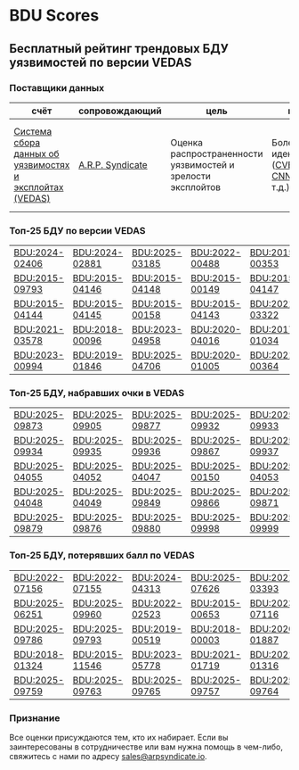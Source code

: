 
# BDU Scores
## Бесплатный рейтинг трендовых БДУ уязвимостей по версии VEDAS

### Поставщики данных
| счёт | cопровождающий | цель | покрытие | определение | частота |
| ----- | ---------- | ------- | -------- | ----------- | --------- |
| [Система сбора данных об уязвимостях и эксплойтах (VEDAS)](https://vedas.arpsyndicate.io) | [A.R.P. Syndicate](https://www.arpsyndicate.io) | Оценка распространенности уязвимостей и зрелости эксплойтов | Более 150 идентификаторов ([CVE](https://github.com/ARPSyndicate/cve-scores), [EUVD](https://github.com/ARPSyndicate/euvd-scores), [CNNVD](https://github.com/ARPSyndicate/cnnvd-scores), [BDU](https://github.com/ARPSyndicate/bdu-scores) и т.д.) | Аналитические данные с открытым исходным кодом (OSINT), полученные от [Exploit Observer](https://www.exploit.observer) | 12-16 часов |



<h3>Топ-25 БДУ по версии VEDAS</h3>

<table>
  <tr>
    <td><a href='https://vedas.arpsyndicate.io/?vuln=BDU:2024-02406'>BDU:2024-02406</a></td>
    <td><a href='https://vedas.arpsyndicate.io/?vuln=BDU:2024-02881'>BDU:2024-02881</a></td>
    <td><a href='https://vedas.arpsyndicate.io/?vuln=BDU:2025-03185'>BDU:2025-03185</a></td>
    <td><a href='https://vedas.arpsyndicate.io/?vuln=BDU:2022-00488'>BDU:2022-00488</a></td>
    <td><a href='https://vedas.arpsyndicate.io/?vuln=BDU:2015-00353'>BDU:2015-00353</a></td>
  </tr>
  <tr>
    <td><a href='https://vedas.arpsyndicate.io/?vuln=BDU:2015-09793'>BDU:2015-09793</a></td>
    <td><a href='https://vedas.arpsyndicate.io/?vuln=BDU:2015-04146'>BDU:2015-04146</a></td>
    <td><a href='https://vedas.arpsyndicate.io/?vuln=BDU:2015-04148'>BDU:2015-04148</a></td>
    <td><a href='https://vedas.arpsyndicate.io/?vuln=BDU:2015-00149'>BDU:2015-00149</a></td>
    <td><a href='https://vedas.arpsyndicate.io/?vuln=BDU:2015-04147'>BDU:2015-04147</a></td>
  </tr>
  <tr>
    <td><a href='https://vedas.arpsyndicate.io/?vuln=BDU:2015-04144'>BDU:2015-04144</a></td>
    <td><a href='https://vedas.arpsyndicate.io/?vuln=BDU:2015-04145'>BDU:2015-04145</a></td>
    <td><a href='https://vedas.arpsyndicate.io/?vuln=BDU:2015-00158'>BDU:2015-00158</a></td>
    <td><a href='https://vedas.arpsyndicate.io/?vuln=BDU:2015-04143'>BDU:2015-04143</a></td>
    <td><a href='https://vedas.arpsyndicate.io/?vuln=BDU:2021-03322'>BDU:2021-03322</a></td>
  </tr>
  <tr>
    <td><a href='https://vedas.arpsyndicate.io/?vuln=BDU:2021-03578'>BDU:2021-03578</a></td>
    <td><a href='https://vedas.arpsyndicate.io/?vuln=BDU:2018-00096'>BDU:2018-00096</a></td>
    <td><a href='https://vedas.arpsyndicate.io/?vuln=BDU:2023-04958'>BDU:2023-04958</a></td>
    <td><a href='https://vedas.arpsyndicate.io/?vuln=BDU:2020-04016'>BDU:2020-04016</a></td>
    <td><a href='https://vedas.arpsyndicate.io/?vuln=BDU:2017-01034'>BDU:2017-01034</a></td>
  </tr>
  <tr>
    <td><a href='https://vedas.arpsyndicate.io/?vuln=BDU:2023-00994'>BDU:2023-00994</a></td>
    <td><a href='https://vedas.arpsyndicate.io/?vuln=BDU:2019-01846'>BDU:2019-01846</a></td>
    <td><a href='https://vedas.arpsyndicate.io/?vuln=BDU:2025-04706'>BDU:2025-04706</a></td>
    <td><a href='https://vedas.arpsyndicate.io/?vuln=BDU:2020-01005'>BDU:2020-01005</a></td>
    <td><a href='https://vedas.arpsyndicate.io/?vuln=BDU:2021-00364'>BDU:2021-00364</a></td>
  </tr>
</table>


<h3>Топ-25 БДУ, набравших очки в VEDAS</h3>

<table>
  <tr>
    <td><a href='https://vedas.arpsyndicate.io/?vuln=BDU:2025-09873'>BDU:2025-09873</a></td>
    <td><a href='https://vedas.arpsyndicate.io/?vuln=BDU:2025-09905'>BDU:2025-09905</a></td>
    <td><a href='https://vedas.arpsyndicate.io/?vuln=BDU:2025-09877'>BDU:2025-09877</a></td>
    <td><a href='https://vedas.arpsyndicate.io/?vuln=BDU:2025-09932'>BDU:2025-09932</a></td>
    <td><a href='https://vedas.arpsyndicate.io/?vuln=BDU:2025-09933'>BDU:2025-09933</a></td>
  </tr>
  <tr>
    <td><a href='https://vedas.arpsyndicate.io/?vuln=BDU:2025-09934'>BDU:2025-09934</a></td>
    <td><a href='https://vedas.arpsyndicate.io/?vuln=BDU:2025-09935'>BDU:2025-09935</a></td>
    <td><a href='https://vedas.arpsyndicate.io/?vuln=BDU:2025-09936'>BDU:2025-09936</a></td>
    <td><a href='https://vedas.arpsyndicate.io/?vuln=BDU:2025-09867'>BDU:2025-09867</a></td>
    <td><a href='https://vedas.arpsyndicate.io/?vuln=BDU:2025-09937'>BDU:2025-09937</a></td>
  </tr>
  <tr>
    <td><a href='https://vedas.arpsyndicate.io/?vuln=BDU:2025-04055'>BDU:2025-04055</a></td>
    <td><a href='https://vedas.arpsyndicate.io/?vuln=BDU:2025-04052'>BDU:2025-04052</a></td>
    <td><a href='https://vedas.arpsyndicate.io/?vuln=BDU:2025-04047'>BDU:2025-04047</a></td>
    <td><a href='https://vedas.arpsyndicate.io/?vuln=BDU:2025-00150'>BDU:2025-00150</a></td>
    <td><a href='https://vedas.arpsyndicate.io/?vuln=BDU:2025-04053'>BDU:2025-04053</a></td>
  </tr>
  <tr>
    <td><a href='https://vedas.arpsyndicate.io/?vuln=BDU:2025-04048'>BDU:2025-04048</a></td>
    <td><a href='https://vedas.arpsyndicate.io/?vuln=BDU:2025-04049'>BDU:2025-04049</a></td>
    <td><a href='https://vedas.arpsyndicate.io/?vuln=BDU:2025-09849'>BDU:2025-09849</a></td>
    <td><a href='https://vedas.arpsyndicate.io/?vuln=BDU:2025-09866'>BDU:2025-09866</a></td>
    <td><a href='https://vedas.arpsyndicate.io/?vuln=BDU:2025-09871'>BDU:2025-09871</a></td>
  </tr>
  <tr>
    <td><a href='https://vedas.arpsyndicate.io/?vuln=BDU:2025-09879'>BDU:2025-09879</a></td>
    <td><a href='https://vedas.arpsyndicate.io/?vuln=BDU:2025-09876'>BDU:2025-09876</a></td>
    <td><a href='https://vedas.arpsyndicate.io/?vuln=BDU:2025-09880'>BDU:2025-09880</a></td>
    <td><a href='https://vedas.arpsyndicate.io/?vuln=BDU:2025-09998'>BDU:2025-09998</a></td>
    <td><a href='https://vedas.arpsyndicate.io/?vuln=BDU:2025-09999'>BDU:2025-09999</a></td>
  </tr>
</table>


<h3>Топ-25 БДУ, потерявших балл по VEDAS</h3>

<table>
  <tr>
    <td><a href='https://vedas.arpsyndicate.io/?vuln=BDU:2022-07156'>BDU:2022-07156</a></td>
    <td><a href='https://vedas.arpsyndicate.io/?vuln=BDU:2022-07155'>BDU:2022-07155</a></td>
    <td><a href='https://vedas.arpsyndicate.io/?vuln=BDU:2024-04313'>BDU:2024-04313</a></td>
    <td><a href='https://vedas.arpsyndicate.io/?vuln=BDU:2025-07626'>BDU:2025-07626</a></td>
    <td><a href='https://vedas.arpsyndicate.io/?vuln=BDU:2021-03393'>BDU:2021-03393</a></td>
  </tr>
  <tr>
    <td><a href='https://vedas.arpsyndicate.io/?vuln=BDU:2025-06251'>BDU:2025-06251</a></td>
    <td><a href='https://vedas.arpsyndicate.io/?vuln=BDU:2025-09960'>BDU:2025-09960</a></td>
    <td><a href='https://vedas.arpsyndicate.io/?vuln=BDU:2022-02523'>BDU:2022-02523</a></td>
    <td><a href='https://vedas.arpsyndicate.io/?vuln=BDU:2015-00653'>BDU:2015-00653</a></td>
    <td><a href='https://vedas.arpsyndicate.io/?vuln=BDU:2023-07116'>BDU:2023-07116</a></td>
  </tr>
  <tr>
    <td><a href='https://vedas.arpsyndicate.io/?vuln=BDU:2025-09786'>BDU:2025-09786</a></td>
    <td><a href='https://vedas.arpsyndicate.io/?vuln=BDU:2025-09793'>BDU:2025-09793</a></td>
    <td><a href='https://vedas.arpsyndicate.io/?vuln=BDU:2019-00519'>BDU:2019-00519</a></td>
    <td><a href='https://vedas.arpsyndicate.io/?vuln=BDU:2018-00003'>BDU:2018-00003</a></td>
    <td><a href='https://vedas.arpsyndicate.io/?vuln=BDU:2020-01887'>BDU:2020-01887</a></td>
  </tr>
  <tr>
    <td><a href='https://vedas.arpsyndicate.io/?vuln=BDU:2018-01324'>BDU:2018-01324</a></td>
    <td><a href='https://vedas.arpsyndicate.io/?vuln=BDU:2015-11546'>BDU:2015-11546</a></td>
    <td><a href='https://vedas.arpsyndicate.io/?vuln=BDU:2023-05778'>BDU:2023-05778</a></td>
    <td><a href='https://vedas.arpsyndicate.io/?vuln=BDU:2021-01719'>BDU:2021-01719</a></td>
    <td><a href='https://vedas.arpsyndicate.io/?vuln=BDU:2021-01316'>BDU:2021-01316</a></td>
  </tr>
  <tr>
    <td><a href='https://vedas.arpsyndicate.io/?vuln=BDU:2025-09759'>BDU:2025-09759</a></td>
    <td><a href='https://vedas.arpsyndicate.io/?vuln=BDU:2025-09763'>BDU:2025-09763</a></td>
    <td><a href='https://vedas.arpsyndicate.io/?vuln=BDU:2025-09765'>BDU:2025-09765</a></td>
    <td><a href='https://vedas.arpsyndicate.io/?vuln=BDU:2025-09757'>BDU:2025-09757</a></td>
    <td><a href='https://vedas.arpsyndicate.io/?vuln=BDU:2025-09764'>BDU:2025-09764</a></td>
  </tr>
</table>


### Признание
Все оценки присуждаются тем, кто их набирает.
Если вы заинтересованы в сотрудничестве или вам нужна помощь в чем-либо, свяжитесь с нами по адресу [sales@arpsyndicate.io](mailto:sales@arpsyndicate.io).

